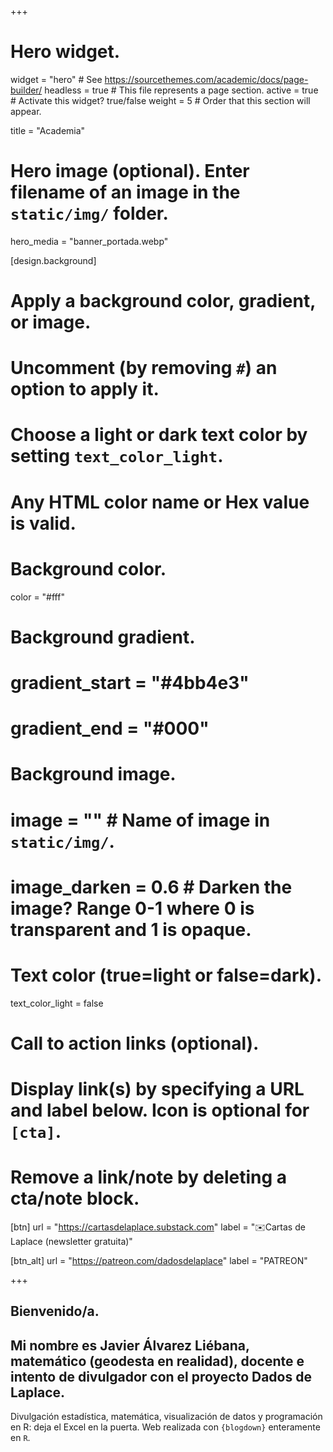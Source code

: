 +++
# Hero widget.
widget = "hero"  # See https://sourcethemes.com/academic/docs/page-builder/
headless = true  # This file represents a page section.
active = true  # Activate this widget? true/false
weight = 5  # Order that this section will appear.

title = "Academia"

# Hero image (optional). Enter filename of an image in the `static/img/` folder.
hero_media = "banner_portada.webp"

[design.background]
  # Apply a background color, gradient, or image.
  #   Uncomment (by removing `#`) an option to apply it.
  #   Choose a light or dark text color by setting `text_color_light`.
  #   Any HTML color name or Hex value is valid.

  # Background color.
  color = "#fff"
  
  # Background gradient.
  # gradient_start = "#4bb4e3"
  # gradient_end = "#000"
  
  # Background image.
  # image = ""  # Name of image in `static/img/`.
  # image_darken = 0.6  # Darken the image? Range 0-1 where 0 is transparent and 1 is opaque.

  # Text color (true=light or false=dark).
  text_color_light = false
  
# Call to action links (optional).
#   Display link(s) by specifying a URL and label below. Icon is optional for `[cta]`.
#   Remove a link/note by deleting a cta/note block.
[btn]
  url = "https://cartasdelaplace.substack.com"
  label = "✉️Cartas de Laplace (newsletter gratuita)"
  
[btn_alt]
  url = "https://patreon.com/dadosdelaplace"
  label = "PATREON"
  
+++

## Bienvenido/a.

## Mi nombre es **Javier Álvarez Liébana**, **matemático** (geodesta en realidad), docente e intento de divulgador con el proyecto **Dados de Laplace**.

Divulgación estadística, matemática, visualización de datos y programación en R: deja el Excel en la puerta. Web realizada con `{blogdown}` enteramente en `R`.

